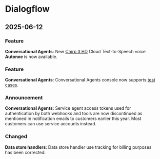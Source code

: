 # Dialogflow

## 2025-06-12

### Feature

**Conversational Agents**: New [Chirp 3 HD](https://cloud.google.com/text-to-speech/docs/chirp3-hd) Cloud Text-to-Speech voice **Autonoe** is now available.

### Feature

**Conversational Agents**: Conversational Agents console now supports [test cases](https://cloud.google.com/dialogflow/cx/docs/concept/test-case).

### Announcement

**Conversational Agents**: Service agent access tokens used for authentication by both webhooks and tools are now discontinued as mentioned in notification emails to customers earlier this year. Most customers can use service accounts instead.

### Changed

**Data store handlers**: Data store handler use tracking for billing purposes has been corrected.

